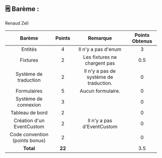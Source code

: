 ## 🗒️ Barème :

Renaud Zell

| **Barème**                           | **Points**| **Remarque**                               |**Points Obtenus**|
| :-----------------------------------:| :-------: | :-------------------------------------:    |:-:|
| Entités                              |     4     | Il n'y a pas d'enum                        | 3 |
| Fixtures                             |     2     | Les fixtures ne chargent pas               | 0.5 |
| Système de traduction                |     2     | Il n'y a pas de système de traduction.     | 0 |
| Formulaires                          |     5     | Aucun formulaire.                          | 0 |
| Système de connexion                 |     3     |                                            | 0 |
| Tableau de bord                      |     2     |                                            | 0 |
| Création d'un EventCustom            |     2     | Il n'y a pas d'EventCustom                 | 0 |
| Code convention (points bonus)       |     2     |                                            | 0 |
| **Total**                            |   **22**  |                                            | 3.5 |